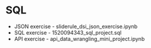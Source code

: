 # SQL
* JSON exercise - sliderule_dsi_json_exercise.ipynb
* SQL exercise - 1520094343_sql_project.sql
* API exercise - api_data_wrangling_mini_project.ipynb
